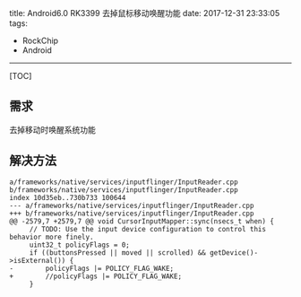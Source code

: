 title: Android6.0 RK3399 去掉鼠标移动唤醒功能
date: 2017-12-31 23:33:05
tags: 
- RockChip
- Android

---
[TOC]


## 需求
去掉移动时唤醒系统功能


## 解决方法
```
a/frameworks/native/services/inputflinger/InputReader.cpp b/frameworks/native/services/inputflinger/InputReader.cpp
index 10d35eb..730b733 100644
--- a/frameworks/native/services/inputflinger/InputReader.cpp
+++ b/frameworks/native/services/inputflinger/InputReader.cpp
@@ -2579,7 +2579,7 @@ void CursorInputMapper::sync(nsecs_t when) {
     // TODO: Use the input device configuration to control this behavior more finely.
     uint32_t policyFlags = 0;
     if ((buttonsPressed || moved || scrolled) && getDevice()->isExternal()) {
-        policyFlags |= POLICY_FLAG_WAKE;
+        //policyFlags |= POLICY_FLAG_WAKE;
     } 
```